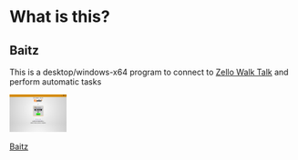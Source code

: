 # What is this?

## Baitz
This is a desktop/windows-x64 program to connect to [Zello Walk Talk](https://zello.com/) and perform automatic tasks

<img src="https://github.com/Allanksr/baitz/blob/main/PRINT/0.PNG" width="100px" target="_blank" />

[Baitz](https://github.com/Allanksr/baitz/releases/download/1.0.1/Baitz-1.0.1-win-x64.exe)

